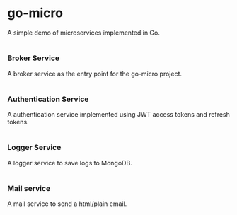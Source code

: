 # go-micro

A simple demo of microservices implemented in Go.
#
### Broker Service
A broker service as the entry point for the go-micro project.
#

### Authentication Service
A authentication service implemented using JWT access tokens and refresh tokens.
#

### Logger Service
A logger service to save logs to MongoDB.
#

### Mail service
A mail service to send a html/plain email.
